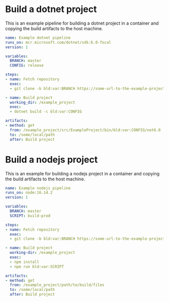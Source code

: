 # Build a dotnet project
This is an example pipeline for building a dotnet project in a container and copying the build artifacts to the host machine.

```yaml
name: Example dotnet pipeline
runs_on: mcr.microsoft.com/dotnet/sdk:6.0-focal
version: 1

variables:
  BRANCH: master
  CONFIG: release

steps:
- name: Fetch repository
  exec:
  - git clone -b bld:var:BRANCH https://some-url-to-the-example-project-repository

- name: Build project
  working_dir: /example_project
  exec:
  - dotnet build -c bld:var:CONFIG

artifacts:
- method: get
  from: /example_project/src/ExampleProject/bin/bld:var:CONFIG/net6.0
  to: /some/local/path
  after: Build project
```

# Build a nodejs project
This is an example for building a nodejs project in a container and copying the build artifacts to the host machine.

```yaml
name: Example nodejs pipeline
runs_on: node:16.14.2
version: 1

variables:
  BRANCH: master
  SCRIPT: build-prod

steps:
- name: Fetch repository
  exec:
  - git clone -b bld:var:BRANCH https://some-url-to-the-example-project-repository

- name: Build project
  working-dir: /example_project
  exec:
  - npm install
  - npm run bld:var:SCRIPT

artifacts:
- method: get
  from: /example_project/path/to/build/files
  to: /some/local/path
  after: Build project
```

